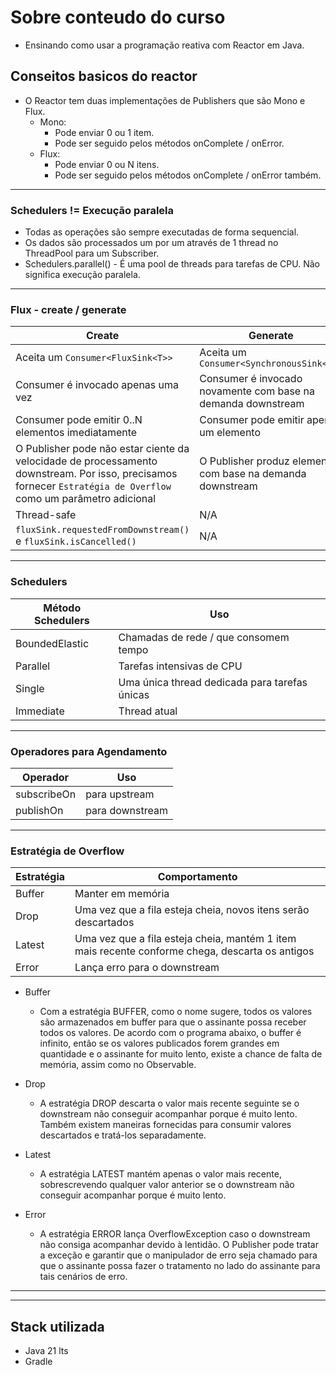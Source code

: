 # Sobre conteudo do curso
- Ensinando como usar a programação reativa com Reactor em Java.


## Conseitos basicos do reactor

- O Reactor tem duas implementações de Publishers que são Mono e Flux.
    - Mono:
        - Pode enviar 0 ou 1 item.
        - Pode ser seguido pelos métodos onComplete / onError.
    - Flux:
        - Pode enviar 0 ou N itens.
        - Pode ser seguido pelos métodos onComplete / onError também.

---

### Schedulers != Execução paralela

- Todas as operações são sempre executadas de forma sequencial.
- Os dados são processados um por um através de 1 thread no ThreadPool para um Subscriber.
- Schedulers.parallel() - É uma pool de threads para tarefas de CPU. Não significa execução paralela.

---

### Flux - create / generate

| Create | Generate |
|--------|----------|
| Aceita um `Consumer<FluxSink<T>>` | Aceita um `Consumer<SynchronousSink<T>>` |
| Consumer é invocado apenas uma vez | Consumer é invocado novamente com base na demanda downstream |
| Consumer pode emitir 0..N elementos imediatamente | Consumer pode emitir apenas um elemento |
| O Publisher pode não estar ciente da velocidade de processamento downstream. Por isso, precisamos fornecer `Estratégia de Overflow` como um parâmetro adicional | O Publisher produz elementos com base na demanda downstream |
| Thread-safe | N/A |
| `fluxSink.requestedFromDownstream()` e `fluxSink.isCancelled()` | N/A |

---

### Schedulers
| Método Schedulers | Uso |
|-------------------|-----|
| BoundedElastic | Chamadas de rede / que consomem tempo |
| Parallel | Tarefas intensivas de CPU |
| Single | Uma única thread dedicada para tarefas únicas |
| Immediate | Thread atual |

---

### Operadores para Agendamento
| Operador | Uso |
|----------|-----|
| subscribeOn | para upstream |
| publishOn | para downstream |

----

### Estratégia de Overflow
| Estratégia | Comportamento |
|------------|---------------|
| Buffer | Manter em memória |
| Drop | Uma vez que a fila esteja cheia, novos itens serão descartados |
| Latest | Uma vez que a fila esteja cheia, mantém 1 item mais recente conforme chega, descarta os antigos |
| Error | Lança erro para o downstream |


- Buffer
    - Com a estratégia BUFFER, como o nome sugere, todos os valores são armazenados em buffer para que o assinante possa receber todos os valores. De acordo com o programa abaixo, o buffer é infinito, então se os valores publicados forem grandes em quantidade e o assinante for muito lento, existe a chance de falta de memória, assim como no Observable.

- Drop
    - A estratégia DROP descarta o valor mais recente seguinte se o downstream não conseguir acompanhar porque é muito lento. Também existem maneiras fornecidas para consumir valores descartados e tratá-los separadamente.

- Latest
    - A estratégia LATEST mantém apenas o valor mais recente, sobrescrevendo qualquer valor anterior se o downstream não conseguir acompanhar porque é muito lento.

- Error
    - A estratégia ERROR lança OverflowException caso o downstream não consiga acompanhar devido à lentidão. O Publisher pode tratar a exceção e garantir que o manipulador de erro seja chamado para que o assinante possa fazer o tratamento no lado do assinante para tais cenários de erro.


---
---

## Stack utilizada
- Java 21 lts
- Gradle

